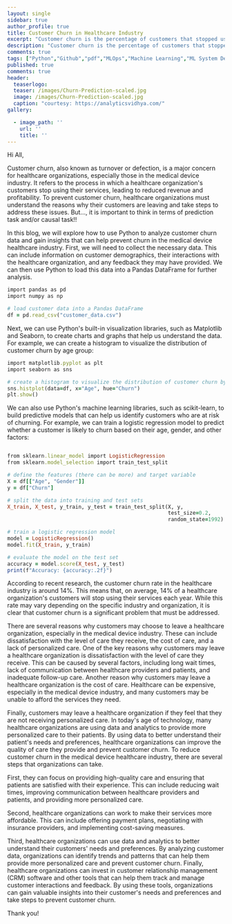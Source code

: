 ```yaml
---
layout: single
sidebar: true
author_profile: true
title: Customer Churn in Healthcare Industry
excerpt: "Customer churn is the percentage of customers that stopped using your company's product or service during a certain time frame"
description: "Customer churn is the percentage of customers that stopped using your company's product or service during a certain time frame"
comments: true
tags: ["Python","Github","pdf","MLOps","Machine Learning","ML System Design"]
published: true
comments: true
header:
  teaserlogo:
  teaser: /images/Churn-Prediction-scaled.jpg
  image: /images/Churn-Prediction-scaled.jpg
  caption: "courtesy: https://analyticsvidhya.com/"
gallery:

  - image_path: ''
    url: ''
    title: ''
---
```

Hi All,

Customer churn, also known as turnover or defection, is a major concern for healthcare organizations, especially those in the medical device industry. It refers to the process in which a healthcare organization's customers stop using their services, leading to reduced revenue and profitability. To prevent customer churn, healthcare organizations must understand the reasons why their customers are leaving and take steps to address these issues. But..., it is important to think in terms of prediction task and/or causal task!! 

In this blog, we will explore how to use Python to analyze customer churn data and gain insights that can help prevent churn in the medical device healthcare industry. First, we will need to collect the necessary data. This can include information on customer demographics, their interactions with the healthcare organization, and any feedback they may have provided. We can then use Python to load this data into a Pandas DataFrame for further analysis.

```ruby
import pandas as pd
import numpy as np

# load customer data into a Pandas DataFrame
df = pd.read_csv("customer_data.csv")
```
Next, we can use Python's built-in visualization libraries, such as Matplotlib and Seaborn, to create charts and graphs that help us understand the data. For example, we can create a histogram to visualize the distribution of customer churn by age group:

```ruby
import matplotlib.pyplot as plt
import seaborn as sns

# create a histogram to visualize the distribution of customer churn by age group
sns.histplot(data=df, x="Age", hue="Churn")
plt.show()
```

We can also use Python's machine learning libraries, such as scikit-learn, to build predictive models that can help us identify customers who are at risk of churning. For example, we can train a logistic regression model to predict whether a customer is likely to churn based on their age, gender, and other factors:

```ruby

from sklearn.linear_model import LogisticRegression
from sklearn.model_selection import train_test_split

# define the features (there can be more) and target variable
X = df[["Age", "Gender"]]
y = df["Churn"]

# split the data into training and test sets
X_train, X_test, y_train, y_test = train_test_split(X, y, 
                                                    test_size=0.2, 
                                                    random_state=1992)

# train a logistic regression model
model = LogisticRegression()
model.fit(X_train, y_train)

# evaluate the model on the test set
accuracy = model.score(X_test, y_test)
print(f"Accuracy: {accuracy:.2f}")
```

According to recent research, the customer churn rate in the healthcare industry is around 14%. This means that, on average, 14% of a healthcare organization's customers will stop using their services each year. While this rate may vary depending on the specific industry and organization, it is clear that customer churn is a significant problem that must be addressed.

There are several reasons why customers may choose to leave a healthcare organization, especially in the medical device industry. These can include dissatisfaction with the level of care they receive, the cost of care, and a lack of personalized care.
One of the key reasons why customers may leave a healthcare organization is dissatisfaction with the level of care they receive. This can be caused by several factors, including long wait times, lack of communication between healthcare providers and patients, and inadequate follow-up care. Another reason why customers may leave a healthcare organization is the cost of care. Healthcare can be expensive, especially in the medical device industry, and many customers may be unable to afford the services they need.

Finally, customers may leave a healthcare organization if they feel that they are not receiving personalized care. In today's age of technology, many healthcare organizations are using data and analytics to provide more personalized care to their patients. By using data to better understand their patient's needs and preferences, healthcare organizations can improve the quality of care they provide and prevent customer churn. To reduce customer churn in the medical device healthcare industry, there are several steps that organizations can take. 

First, they can focus on providing high-quality care and ensuring that patients are satisfied with their experience. This can include reducing wait times, improving communication between healthcare providers and patients, and providing more personalized care.

Second, healthcare organizations can work to make their services more affordable. This can include offering payment plans, negotiating with insurance providers, and implementing cost-saving measures.

Third, healthcare organizations can use data and analytics to better understand their customers' needs and preferences. By analyzing customer data, organizations can identify trends and patterns that can help them provide more personalized care and prevent customer churn.
Finally, healthcare organizations can invest in customer relationship management (CRM) software and other tools that can help them track and manage customer interactions and feedback. By using these tools, organizations can gain valuable insights into their customer's needs and preferences and take steps to prevent customer churn.

Thank you!
